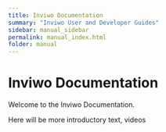 ```yaml
---
title: Inviwo Documentation
summary: "Inviwo User and Developer Guides"
sidebar: manual_sidebar
permalink: manual_index.html
folder: manual
---
```


# Inviwo Documentation

Welcome to the Inviwo Documentation.

Here will be more introductory text, videos
